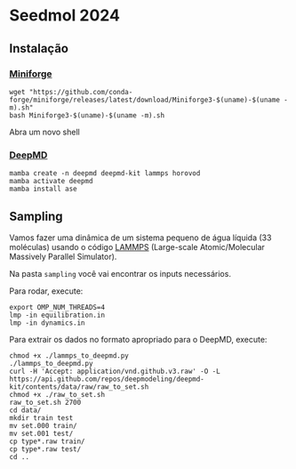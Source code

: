 # Seedmol 2024

## Instalação

### [Miniforge](https://github.com/conda-forge/miniforge)

```
wget "https://github.com/conda-forge/miniforge/releases/latest/download/Miniforge3-$(uname)-$(uname -m).sh"
bash Miniforge3-$(uname)-$(uname -m).sh
```
Abra um novo shell

### [DeepMD](https://docs.deepmodeling.com/projects/deepmd/en/r2/install/easy-install.html#install-with-conda)

```
mamba create -n deepmd deepmd-kit lammps horovod
mamba activate deepmd
mamba install ase
```

## Sampling

Vamos fazer uma dinâmica de um sistema pequeno de água líquida (33 moléculas) usando o código [LAMMPS](https://docs.lammps.org/Manual.html) (Large-scale Atomic/Molecular Massively Parallel Simulator).

Na pasta ```sampling``` você vai encontrar os inputs necessários.

Para rodar, execute:
```
export OMP_NUM_THREADS=4
lmp -in equilibration.in
lmp -in dynamics.in
```

Para extrair os dados no formato apropriado para o DeepMD, execute:
```
chmod +x ./lammps_to_deepmd.py
./lammps_to_deepmd.py
curl -H 'Accept: application/vnd.github.v3.raw' -O -L https://api.github.com/repos/deepmodeling/deepmd-kit/contents/data/raw/raw_to_set.sh
chmod +x ./raw_to_set.sh
raw_to_set.sh 2700
cd data/
mkdir train test
mv set.000 train/
mv set.001 test/
cp type*.raw train/
cp type*.raw test/
cd ..
```
